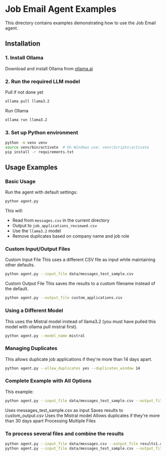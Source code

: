 # Job Email Agent Examples

This directory contains examples demonstrating how to use the Job Email agent.

## Installation

### 1. Install Ollama

Download and install Ollama from [ollama.ai](https://ollama.ai/download)

### 2. Run the required LLM model

Pull if not done yet

```bash
ollama pull llama3.2
```

Run Ollama

```bash
ollama run llama3.2
```

### 3. Set up Python environment

```bash
python -m venv venv
source venv/bin/activate  # On Windows use: venv\Scripts\activate
pip install -r requirements.txt
```

## Usage Examples

### Basic Usage

Run the agent with default settings:

```bash
python agent.py
```

This will:

- Read from `messages.csv` in the current directory
- Output to `job_applications_reviewed.csv`
- Use the `llama3.2` model
- Remove duplicates based on company name and job role

### Custom Input/Output Files

Custom Input File
This uses a different CSV file as input while maintaining other defaults.

```bash
python agent.py --input_file data/messages_test_sample.csv
```

Custom Output File
This saves the results to a custom filename instead of the default.

```bash
python agent.py --output_file custom_applications.csv
```

### Using a Different Model

This uses the Mistral model instead of llama3.2 (you must have pulled this model with ollama pull mistral first).

```bash
python agent.py --model_name mistral
```

### Managing Duplicates

This allows duplicate job applications if they're more than 14 days apart.

```bash
python agent.py --allow_duplicates yes --duplicates_window 14
```

### Complete Example with All Options

This example:

```bash
python agent.py --input_file data/messages_test_sample.csv --output_file custom_output.csv --model_name mistral --allow_duplicates yes --duplicates_window 30
```

Uses messages_test_sample.csv as input
Saves results to custom_output.csv
Uses the Mistral model
Allows duplicates if they're more than 30 days apart
Processing Multiple Files

### To process several files and combine the results

```bash
python agent.py --input_file data/messages.csv --output_file results1.csv
python agent.py --input_file data/messages_test_sample.csv --output_file results2.csv
```

